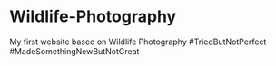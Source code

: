 # Wildlife-Photography
My first website based on Wildlife Photography 
#TriedButNotPerfect
#MadeSomethingNewButNotGreat
